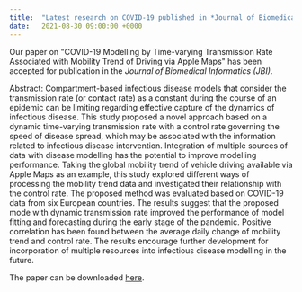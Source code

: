 ```yaml
---
title:  "Latest research on COVID-19 published in *Journal of Biomedical Informatics*"
date:   2021-08-30 09:00:00 +0000
---
```


Our paper on "COVID-19 Modelling by Time-varying Transmission Rate Associated with Mobility Trend of Driving via Apple Maps" has been accepted for publication in the *Journal of Biomedical Informatics (JBI)*. 

Abstract: Compartment-based infectious disease models that consider the transmission rate (or contact rate) as a constant during the course of an epidemic can be limiting regarding effective capture of the dynamics of infectious disease. This study proposed a novel approach based on a dynamic time-varying transmission rate with a control rate governing the speed of disease spread, which may be associated with the information related to infectious disease intervention. Integration of multiple sources of data with disease modelling has the potential to improve modelling performance. Taking the global mobility trend of vehicle driving available via Apple Maps as an example, this study explored different ways of processing the mobility trend data and investigated their relationship with the control rate. The proposed method was evaluated based on COVID-19 data from six European countries. The results suggest that the proposed mode with dynamic transmission rate improved the performance of model fitting and forecasting during the early stage of the pandemic. Positive correlation has been found between the average daily change of mobility trend and control rate. The results encourage further development for incorporation of multiple resources into infectious disease modelling in the future.

The paper can be downloaded [here](https://doi.org/10.1016/j.jbi.2021.103905). 

